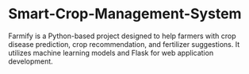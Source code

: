 # Smart-Crop-Management-System
Farmify is a Python-based project designed to help farmers with crop disease prediction, crop recommendation, and fertilizer suggestions. It utilizes machine learning models and Flask for web application development.
